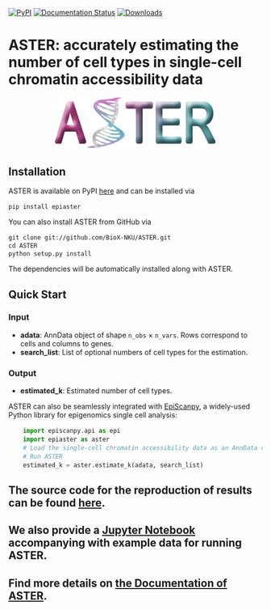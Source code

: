 [![PyPI](https://img.shields.io/pypi/v/epiaster.svg)](https://pypi.org/project/epiaster)
[![Documentation Status](https://readthedocs.org/projects/aster/badge/?version=latest)](https://aster.readthedocs.io/en/latest/?badge=stable)
[![Downloads](https://pepy.tech/badge/epiaster)](https://pepy.tech/project/epiaster)

# ASTER: accurately estimating the number of cell types in single-cell chromatin accessibility data

<div align=center>
<img src = "docs/source/logo.png" width = 65% height = 65%>
</div>  

## Installation
ASTER is available on PyPI [here](https://pypi.org/project/epiaster/) and can be installed via

```
pip install epiaster
```

You can also install ASTER from GitHub via
```
git clone git://github.com/BioX-NKU/ASTER.git
cd ASTER
python setup.py install
```
The dependencies will be automatically installed along with ASTER.


## Quick Start

### Input

* **adata**:       AnnData object of shape `n_obs` × `n_vars`. Rows correspond to cells and columns to genes.
* **search_list**: List of optional numbers of cell types for the estimation.

### Output

* **estimated_k**: Estimated number of cell types.

ASTER can also be seamlessly integrated with [EpiScanpy](https://episcanpy.readthedocs.io/en/stable/), a widely-used Python library for epigenomics single cell analysis:
```python
    import episcanpy.api as epi
    import epiaster as aster
    # Load the single-cell chromatin accessibility data as an AnnData object (adata)
    # Run ASTER
    estimated_k = aster.estimate_k(adata, search_list)
```

## The source code for the reproduction of results can be found [here](https://github.com/BioX-NKU/ASTER_reproducibility/).
## We also provide a [Jupyter Notebook](https://github.com/BioX-NKU/ASTER_reproducibility/example.ipynb) accompanying with example data for running ASTER.
## Find more details on [the Documentation of ASTER](https://aster.readthedocs.io/en/latest/index.html).